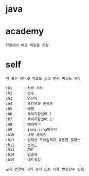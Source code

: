 # java

# academy
    학원에서 배운 파일들 저장

# self
    책 혹은 이터넷 자료를 보고 만든 파일들 저장

    ch1     : 자바 시작
    ch2     : 변수
    ch3     : 연산자
    ch4     : 조건문과 반복문
    ch5     : 배열
    ch6     : 객체지향언어 1
    ch7     : 객체지향언어 2
    ch8     : 예외처리
    ch9     : java.lang패키지
    ch10    : 내부 클래스
    ch11    : 컬렉션 프레임웍과 유용한 클래스
    ch12    : 쓰레드
    ch13    : AWT
    ch14    : 입출력
    ch15    : 네트워킹

    교재 변경애 따라 순서 또는 내용 변동할수 있음